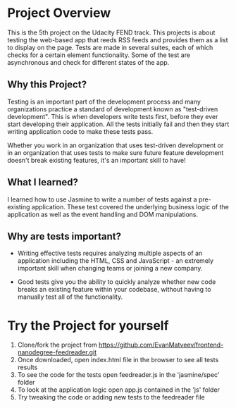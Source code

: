# Project Overview

This is the 5th project on the Udacity FEND track. This projects is about testing the web-based app that reeds RSS feeds and provides them as a list to display on the page. Tests are made in several suites, each of which checks for a certain element functionality. Some of the test are asynchronous and check for different states of the app.

## Why this Project?

Testing is an important part of the development process and many organizations practice a standard of development known as "test-driven development". This is when developers write tests first, before they ever start developing their application. All the tests initially fail and then they start writing application code to make these tests pass.

Whether you work in an organization that uses test-driven development or in an organization that uses tests to make sure future feature development doesn't break existing features, it's an important skill to have!

## What I learned?

I learned how to use Jasmine to write a number of tests against a pre-existing application. These test covered the underlying business logic of the application as well as the event handling and DOM manipulations.

## Why are tests important?

- Writing effective tests requires analyzing multiple aspects of an application including the HTML, CSS and JavaScript - an extremely important skill when changing teams or joining a new company.

- Good tests give you the ability to quickly analyze whether new code breaks an existing feature within your codebase, without having to manually test all of the functionality.

# Try the Project for yourself

1.  Clone/fork the project from https://github.com/EvanMatveev/frontend-nanodegree-feedreader.git
2.  Once downloaded, open index.html file in the browser to see all tests results
3.  To see the code for the tests open feedreader.js in the 'jasmine/spec' folder
4.  To look at the application logic open app.js contained in the 'js' folder
5.  Try tweaking the code or adding new tests to the feedreader file
